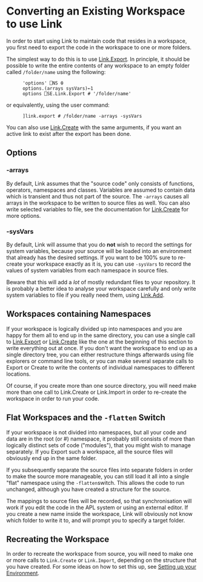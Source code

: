 # Converting an Existing Workspace to use Link

In order to start using Link to maintain code that resides in a workspace, you first need to export the code in the workspace to one or more folders.

The simplest way to do this is to use [Link.Export](../API/Link.Export.md). In principle, it should be possible to write the entire contents of any workspace to an empty folder called `/folder/name` using the following:

```APL
      'options' ⎕NS ⍬
      options.(arrays sysVars)←1
      options ⎕SE.Link.Export # '/folder/name'
```

or equivalently, using the user command:

```APL
      ]link.export # /folder/name -arrays -sysVars
```

You can also use [Link.Create](../API/Link.Create.md) with the same arguments, if you want an active link to exist after the export has been done.

## Options

### -arrays

By default, Link assumes that the "source code" only consists of functions, operators, namespaces and classes. Variables are assumed to contain data which is transient and thus not part of the source. The `-arrays` causes all arrays in the workspace to be written to source files as well. You can also write selected variables to file, see the documentation for [Link.Create](../API/Link.Create.md) for more options.

### -sysVars

By default, Link will assume that you do **not** wish to record the settings for system variables, because your source will be loaded into an environment that already has the desired settings. If you want to be 100% sure to re-create your workspace exactly as it is, you can use `-sysVars` to record the values of system variables from each namespace in source files.

Beware that this will add a *lot* of mostly redundant files to your repository. It is probably a better idea to analyse your workspace carefully and only write system variables to file if you really need them, using [Link.Add](../API/Link.Add.md).

## Workspaces containing Namespaces

If your workspace is logically divided up into namespaces and you are happy for them all to end up in the same directory, you can use a single call to [Link.Export](../API/Link.Export.md) or [Link.Create](../API/Link.Create.md) like the one at the beginning of this section to write everything out at once. If you don't want the workspace to end up as a single directory tree, you can either restructure things afterwards using file explorers or command line tools, or you can make several separate calls to Export or Create to write the contents of individual namespaces to different locations.

Of course, if you create more than one source directory, you will need make more than one call to Link.Create or Link.Import in order to re-create the workspace in order to run your code.

## Flat Workspaces and the `-flatten` Switch

If your workspace is not divided into namespaces, but all your code and data are in the root (or #) namespace, it probably still consists of more than logically distinct sets of code ("modules"), that you might wish to manage separately. If you Export such a workspace, all the source files will obviously end up in the same folder.

If you subsequently separate the source files into separate folders in order to make the source more manageable, you can still load it all into a single "flat" namespace using the `-flatten`switch. This allows the code to run unchanged, although you have created a structure for the source.

The mappings to source files will be recorded, so that synchronisation will work if you edit the code in the APL system or using an external editor. If you create a new name inside the workspace, Link will obviously not know which folder to write it to, and will prompt you to specify a target folder.

## Recreating the Workspace

In order to recreate the workspace from source, you will need to make one or more calls to `Link.Create` or `Link.Import`, depending on the structure that you have created. For some ideas on how to set this up, see [Setting up your Environment](Setup.md).